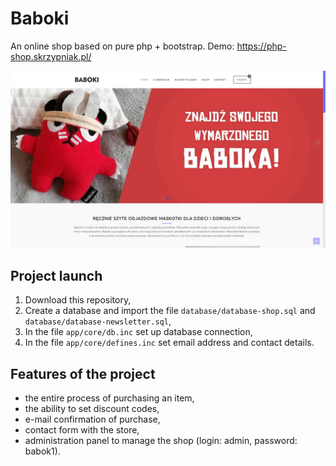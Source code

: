 # Baboki

An online shop based on pure php + bootstrap.
Demo: https://php-shop.skrzypniak.pl/

![My Image](https://github.com/Angir777/baboki/blob/master/screen-baboki.jpg)

## Project launch
1. Download this repository,
2. Create a database and import the file `database/database-shop.sql` and `database/database-newsletter.sql`,
3. In the file `app/core/db.inc` set up database connection,
4. In the file `app/core/defines.inc` set email address and contact details.

## Features of the project
- the entire process of purchasing an item,
- the ability to set discount codes,
- e-mail confirmation of purchase,
- contact form with the store,
- administration panel to manage the shop (login: admin, password: babok1).
